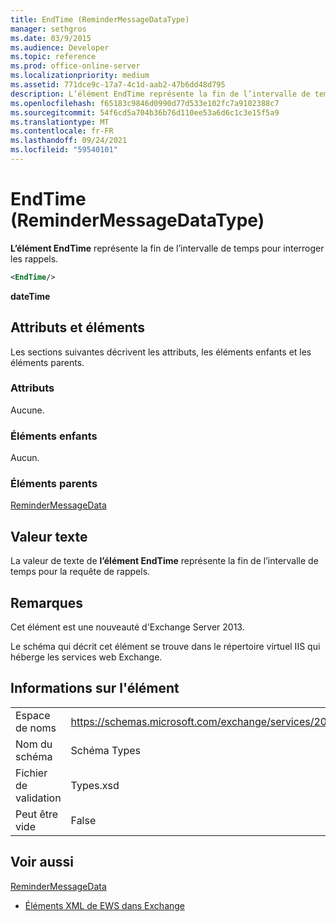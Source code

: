 ```yaml
---
title: EndTime (ReminderMessageDataType)
manager: sethgros
ms.date: 03/9/2015
ms.audience: Developer
ms.topic: reference
ms.prod: office-online-server
ms.localizationpriority: medium
ms.assetid: 771dce9c-17a7-4c1d-aab2-47b6dd48d795
description: L’élément EndTime représente la fin de l’intervalle de temps pour interroger les rappels.
ms.openlocfilehash: f65183c9846d0990d77d533e102fc7a9102388c7
ms.sourcegitcommit: 54f6cd5a704b36b76d110ee53a6d6c1c3e15f5a9
ms.translationtype: MT
ms.contentlocale: fr-FR
ms.lasthandoff: 09/24/2021
ms.locfileid: "59540101"
---
```

# <a name="endtime-remindermessagedatatype"></a>EndTime (ReminderMessageDataType)

**L’élément EndTime** représente la fin de l’intervalle de temps pour interroger les rappels. 
  
```XML
<EndTime/>
```

 **dateTime**
## <a name="attributes-and-elements"></a>Attributs et éléments

Les sections suivantes décrivent les attributs, les éléments enfants et les éléments parents.
  
### <a name="attributes"></a>Attributs

Aucune.
  
### <a name="child-elements"></a>Éléments enfants

Aucun.
  
### <a name="parent-elements"></a>Éléments parents

[ReminderMessageData](remindermessagedata.md)
  
## <a name="text-value"></a>Valeur texte

La valeur de texte de **l’élément EndTime** représente la fin de l’intervalle de temps pour la requête de rappels. 
  
## <a name="remarks"></a>Remarques

Cet élément est une nouveauté d'Exchange Server 2013.
  
Le schéma qui décrit cet élément se trouve dans le répertoire virtuel IIS qui héberge les services web Exchange.
  
## <a name="element-information"></a>Informations sur l'élément

|||
|:-----|:-----|
|Espace de noms  <br/> |https://schemas.microsoft.com/exchange/services/2006/types  <br/> |
|Nom du schéma  <br/> |Schéma Types  <br/> |
|Fichier de validation  <br/> |Types.xsd  <br/> |
|Peut être vide  <br/> |False  <br/> |
   
## <a name="see-also"></a>Voir aussi



[ReminderMessageData](remindermessagedata.md)


- [Éléments XML de EWS dans Exchange](ews-xml-elements-in-exchange.md)

